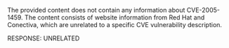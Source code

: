The provided content does not contain any information about CVE-2005-1459. The content consists of website information from Red Hat and Conectiva, which are unrelated to a specific CVE vulnerability description.

RESPONSE: UNRELATED